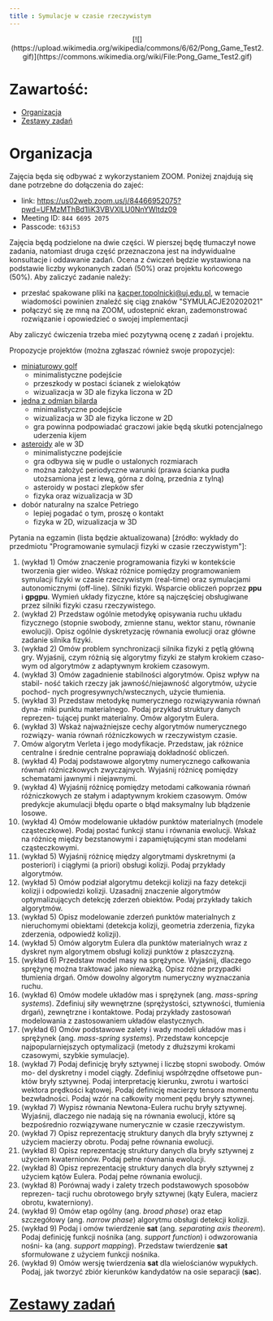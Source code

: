 ```yaml
---
title : Symulacje w czasie rzeczywistym
---
```


<center>
[![](https://upload.wikimedia.org/wikipedia/commons/6/62/Pong_Game_Test2.gif)](https://commons.wikimedia.org/wiki/File:Pong_Game_Test2.gif)
</center>



# Zawartość:

* [Organizacja](#organizacja)
* [Zestawy zadań](./00pl.html)



# Organizacja

Zajęcia będa się odbywać z wykorzystaniem ZOOM. Poniżej znajdują się dane potrzebne do dołączenia
do zajeć:

- link: <https://us02web.zoom.us/j/84466952075?pwd=UFMzMThBd1liK3VBVXlLU0NnYWltdz09>
- Meeting ID: `844 6695 2075`
- Passcode: `t63i53`

Zajęcia będą podzielone na dwie części. W pierszej będę tłumaczył nowe zadania, natomiast druga część
przeznaczona jest na indywidualne konsultacje i oddawanie zadań.
Ocena z ćwiczeń będzie wystawiona na podstawie liczby wykonanych zadań (50%) oraz projektu końcowego (50%). 
Aby zaliczyć zadanie należy:

- przesłać spakowane pliki na <kacper.topolnicki@uj.edu.pl>, w temacie wiadomości powinien znaleźć się ciąg znaków "SYMULACJE20202021"
- połączyć się ze mną na ZOOM, udostepnić ekran, zademonstrować rozwiązanie i opowiedzieć o swojej implementacji

Aby zaliczyć 
ćwiczenia trzeba mieć pozytywną ocenę z zadań i projektu.

Propozycje projektów (można zgłaszać również swoje propozycje):

  - [miniaturowy golf](https://en.wikipedia.org/wiki/Miniature_golf)
    - minimalistyczne podejście
    - przeszkody w postaci ścianek z wielokątów
    - wizualizacja w 3D ale fizyka liczona w 2D
  - [jedna z odmian bilarda](https://en.wikipedia.org/wiki/Cue_sports)
    - minimalistyczne podejście
    - wizualizacja w 3D ale fizyka liczone w 2D
    - gra powinna podpowiadać graczowi jakie będą skutki potencjalnego uderzenia kijem 
  - [asteroidy](https://en.wikipedia.org/wiki/Asteroids_(video_game)) ale w 3D
    - minimalistyczne podejście
    - gra odbywa się w pudle o ustalonych rozmiarach
    - można założyć periodyczne warunki (prawa ścianka pudła utożsamiona jest z lewą, górna z dolną, przednia z tylną)
    - asteroidy w postaci zlepków sfer
    - fizyka oraz wizualizacja w 3D
  - dobór naturalny na szalce Petriego
    - lepiej pogadać o tym, proszę o kontakt
    - fizyka w 2D, wizualizacja w 3D

Pytania na egzamin (lista będzie aktualizowana) [źródło: wykłady do przedmiotu "Programowanie symulacji fizyki w czasie rzeczywistym"]:

1. (wykład 1) Omów znaczenie programowania fizyki w kontekście
  tworzenia gier wideo. Wskaż różnice pomiędzy programowaniem
  symulacji fizyki w czasie rzeczywistym (real-time) oraz symulacjami
  autonomicznymi (off-line). Silniki fizyki. Wsparcie obliczeń poprzez
  **ppu** i **gpgpu**. Wymień układy fizyczne, które są
  najczęściej obsługiwane przez silniki fizyki czasu rzeczywistego. 
2. (wykład 2) Przedstaw ogólnie metodykę opisywania ruchu układu
  fizycznego (stopnie swobody, zmienne stanu, wektor stanu, równanie
  ewolucji). Opisz ogólnie dyskretyzację równania ewolucji oraz główne
  zadanie silnika fizyki.
3. (wykład 2) Omów problem synchronizacji silnika fizyki z pętlą
  główną gry. Wyjaśnij, czym różnią się algorytmy fizyki ze stałym
  krokiem czaso- wym od algorytmów z adaptywnym krokiem czasowym. 
4. (wykład 3) Omów zagadnienie stabilności algorytmów. Opisz wpływ na
  stabil- ność takich rzeczy jak jawność/niejawność algorytmów, użycie
  pochod- nych progresywnych/wstecznych, użycie tłumienia.
5. (wykład 3) Przedstaw metodykę numerycznego rozwiązywania równań
  dyna- miki punktu materialnego. Podaj przykład struktury danych
  reprezen- tującej punkt materialny. Omów algorytm Eulera.
6. (wykład 3) Wskaż najważniejsze cechy algorytmów numerycznego
  rozwiązy- wania równań różniczkowych w rzeczywistym czasie.
7. Omów algorytm Verleta i jego modyfikacje. Przedstaw, jak
  różnice centralne i średnie centralne poprawiają dokładność
  obliczeń.
8. (wykład 4) Podaj podstawowe algorytmy numerycznego całkowania
  równań różniczkowych zwyczajnych. Wyjaśnij różnicę pomiędzy
  schematami jawnymi i niejawnymi.
9. (wykład 4) Wyjaśnij różnicę pomiędzy metodami całkowania równań
  różniczkowych ze stałym i adaptywnym krokiem czasowym. Omów predykcje
  akumulacji błędu oparte o błąd maksymalny lub błądzenie losowe.
10. (wykład 4) Omów modelowanie układów punktów materialnych (modele
  cząsteczkowe). Podaj postać funkcji stanu i równania ewolucji. Wskaż
  na różnicę między bezstanowymi i zapamiętującymi stan modelami
  cząsteczkowymi.
11. (wykład 5) Wyjaśnij różnicę między algorytmami dyskretnymi
  (a posteriori) i ciągłymi (a priori) obsługi kolizji. Podaj
  przykłady algorytmów.
12. (wykład 5)  Omów podział algorytmu detekcji kolizji na fazy
  detekcji kolizji i odpowiedzi kolizji. Uzasadnij znaczenie
  algorytmów optymalizujących detekcję zderzeń obiektów. Podaj
  przykłady takich algorytmów.
13. (wykład 5) Opisz modelowanie zderzeń punktów materialnych
  z nieruchomymi obiektami (detekcja kolizji, geometria zderzenia,
  fizyka zderzenia, odpowiedź kolizji).
14. (wykład 5) Omów algorytm Eulera dla punktów materialnych wraz
  z dyskret nym algorytmem obsługi kolizji punktów z płaszczyzną.
19. (wykład 6) Przedstaw model masy na sprężynce. Wyjaśnij, dlaczego
  sprężynę można traktować jako nieważką. Opisz różne przypadki
  tłumienia drgań. Omów dowolny algorytm numeryczny wyznaczania ruchu.
20. (wykład 6) Omów modele układów mas i sprężynek (ang.
  *mass-spring systems*). Zdefiniuj siły wewnętrzne
  (sprężystości, sztywności, tłumienia drgań), zewnętrzne
  i kontaktowe. Podaj przykłady zastosowań modelowania z zastosowaniem
  układów elastycznych.
21. (wykład 6) Omów podstawowe zalety i wady modeli układów mas
  i sprężynek (ang. *mass-spring systems*). Przedstaw koncepcje
  najpopularniejszych optymalizacji (metody z dłuższymi krokami
  czasowymi, szybkie symulacje).
24. (wykład 7) Podaj definicję bryły sztywnej i liczbę stopni swobody.
  Omów mo- del dyskretny i model ciągły. Zdefiniuj współrzędne
  offsetowe pun- któw bryły sztywnej. Podaj interpretację kierunku,
  zwrotu i wartości wektora prędkości kątowej. Podaj definicję
  macierzy tensora momentu bezwładności. Podaj wzór na całkowity
  moment pędu bryły sztywnej.
25. (wykład 7) Wypisz równania Newtona-Eulera ruchu bryły sztywnej.
  Wyjaśnij, dlaczego nie nadają się na równania ewolucji, które są
  bezpośrednio rozwiązywane numerycznie w czasie rzeczywistym.
26. (wykład 7) Opisz reprezentację struktury danych dla bryły sztywnej
  z użyciem macierzy obrotu. Podaj pełne równania ewolucji.
27. (wykład 8) Opisz reprezentację struktury danych dla bryły sztywnej
  z użyciem kwaternionów. Podaj pełne równania ewolucji.
28. (wykład 8) Opisz reprezentację struktury danych dla bryły sztywnej
  z użyciem kątów Eulera. Podaj pełne równania ewolucji.
29. (wykład 8) Porównaj wady i zalety trzech podstawowych sposobów
  reprezen- tacji ruchu obrotowego bryły sztywnej (kąty Eulera,
  macierz obrotu, kwaterniony).
30. (wykład 9) Omów etap ogólny (ang. *broad phase*) oraz etap
  szczegółowy (ang. *narrow phase*) algorytmu obsługi detekcji
  kolizji.
31. (wykład 9) Podaj i omów twierdzenie **sat** (ang.
  *separating axis theorem*). Podaj definicję funkcji nośnika
  (ang. *support function*) i odwzorowania nośni- ka
  (ang. *support mapping*). Przedstaw twierdzenie **sat**
  sformułowane z użyciem funkcji nośnika.
32. (wykład 9) Omów wersję twierdzenia **sat** dla wielościanów
  wypukłych. Podaj, jak tworzyć zbiór kierunków kandydatów na osie
  separacji (**sac**).



# [Zestawy zadań](./00pl.html)



